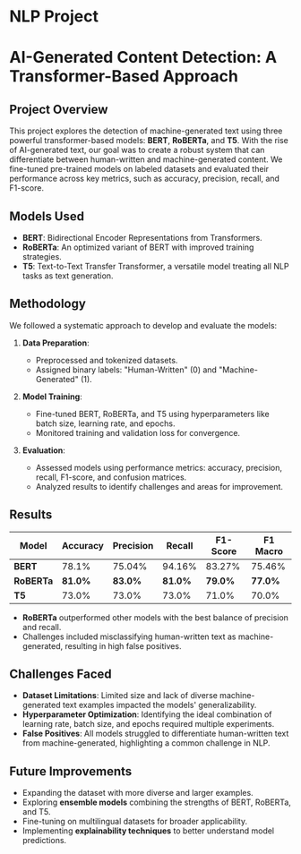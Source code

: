 # NLP Project

# **AI-Generated Content Detection: A Transformer-Based Approach**

## **Project Overview**
This project explores the detection of machine-generated text using three powerful transformer-based models: **BERT**, **RoBERTa**, and **T5**. With the rise of AI-generated text, our goal was to create a robust system that can differentiate between human-written and machine-generated content. We fine-tuned pre-trained models on labeled datasets and evaluated their performance across key metrics, such as accuracy, precision, recall, and F1-score.

## **Models Used**
- **BERT**: Bidirectional Encoder Representations from Transformers.
- **RoBERTa**: An optimized variant of BERT with improved training strategies.
- **T5**: Text-to-Text Transfer Transformer, a versatile model treating all NLP tasks as text generation.

## **Methodology**
We followed a systematic approach to develop and evaluate the models:
1. **Data Preparation**:  
   - Preprocessed and tokenized datasets.
   - Assigned binary labels: "Human-Written" (0) and "Machine-Generated" (1).

2. **Model Training**:  
   - Fine-tuned BERT, RoBERTa, and T5 using hyperparameters like batch size, learning rate, and epochs.
   - Monitored training and validation loss for convergence.

3. **Evaluation**:  
   - Assessed models using performance metrics: accuracy, precision, recall, F1-score, and confusion matrices.
   - Analyzed results to identify challenges and areas for improvement.

## **Results**
| **Model**   | **Accuracy** | **Precision** | **Recall** | **F1-Score** | **F1 Macro** |
|-------------|--------------|---------------|------------|--------------|--------------|
| **BERT**    | 78.1%        | 75.04%        | 94.16%     | 83.27%       | 75.46%       |
| **RoBERTa** | **81.0%**    | **83.0%**     | **81.0%**  | **79.0%**    | **77.0%**    |
| **T5**      | 73.0%        | 73.0%         | 73.0%      | 71.0%        | 70.0%        |

- **RoBERTa** outperformed other models with the best balance of precision and recall.
- Challenges included misclassifying human-written text as machine-generated, resulting in high false positives.

## **Challenges Faced**
- **Dataset Limitations**: Limited size and lack of diverse machine-generated text examples impacted the models' generalizability.
- **Hyperparameter Optimization**: Identifying the ideal combination of learning rate, batch size, and epochs required multiple experiments.
- **False Positives**: All models struggled to differentiate human-written text from machine-generated, highlighting a common challenge in NLP.

## **Future Improvements**
- Expanding the dataset with more diverse and larger examples.
- Exploring **ensemble models** combining the strengths of BERT, RoBERTa, and T5.
- Fine-tuning on multilingual datasets for broader applicability.
- Implementing **explainability techniques** to better understand model predictions.

